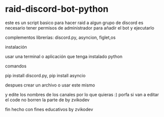 # raid-discord-bot-python
este es un script basico para hacer raid a algun grupo de discord es necesario tener permisos de administrador para añadir el bot y ejecutarlo

complementos
librerías: discord.py, asyncion, figlet,os

instalación 

usar una terminal o aplicación que tenga instalado python 

comandos

pip install discord.py, pip install asyncio

despues crear un archivo o usar este mismo 

y edite los nombres de los canales por lo que quieras :) porfa si van a editar el code no borren la parte de by zvikodev

fin hecho con fines educativos by zvikodev
